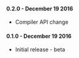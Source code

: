 #### 0.2.0 - December 19 2016
* Compiler API change

#### 0.1.0 - December 19 2016
* Initial release - beta
